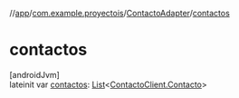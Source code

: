 //[app](../../../index.md)/[com.example.proyectois](../index.md)/[ContactoAdapter](index.md)/[contactos](contactos.md)

# contactos

[androidJvm]\
lateinit var [contactos](contactos.md): [List](https://kotlinlang.org/api/latest/jvm/stdlib/kotlin.collections/-list/index.html)&lt;[ContactoClient.Contacto](../../com.example.proyectois.service/-contacto-client/-contacto/index.md)&gt;
